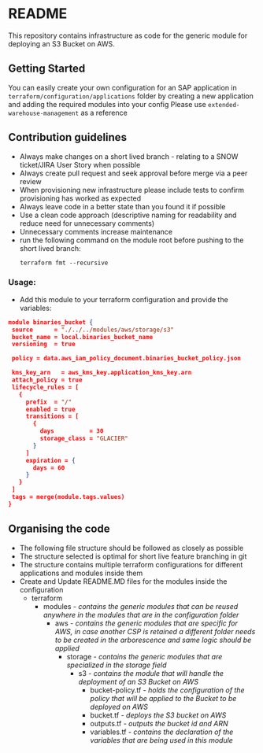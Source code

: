 # README
This repository contains infrastructure as code for the generic module for deploying an S3 Bucket on AWS.
## Getting Started
  You can easily create your own configuration for an SAP application in `terraform/configuration/applications` folder by creating a new application and adding the required modules into your config
  Please use `extended-warehouse-management` as a reference
## Contribution guidelines
* Always make changes on a short lived branch - relating to a SNOW ticket/JIRA User Story when possible
* Always create pull request and seek approval before merge via a peer review
* When provisioning new infrastructure please include tests to confirm provisioning has worked as expected
* Always leave code in a better state than you found it if possible
* Use a clean code approach (descriptive naming for readability and reduce need for unnecessary comments)
* Unnecessary comments increase maintenance
* run the following command on the module root before pushing to the short lived branch:
  ```
  terraform fmt --recursive
  ```
### Usage:

 - Add this module to your terraform configuration and provide the variables:

 ```json
module binaries_bucket {
  source      = "./../../modules/aws/storage/s3"
  bucket_name = local.binaries_bucket_name
  versioning  = true

  policy = data.aws_iam_policy_document.binaries_bucket_policy.json

  kms_key_arn   = aws_kms_key.application_kms_key.arn
  attach_policy = true
  lifecycle_rules = [
    {
      prefix  = "/"
      enabled = true
      transitions = [
        {
          days          = 30
          storage_class = "GLACIER"
        }
      ]
      expiration = {
        days = 60
      }
    }
  ]
  tags = merge(module.tags.values)
}
```
## Organising the code
* The following file structure should be followed as closely as possible
* The structure selected is optimal for short live feature branching in git
* The structure contains multiple terraform configurations for different applications and modules inside them
* Create and Update README.MD files for the modules inside the configuration
  * terraform
    * modules _- contains the generic modules that can be reused anywhere in the modules that are in the configuration folder_
      * aws _- contains the generic modules that are specific for AWS, in case another CSP is retained a different folder needs to be created in the arborescence and same logic should be applied_
        * storage _- contains the generic modules that are specialized in the storage field_
            * s3 _- contains the module that will handle the deployment of an S3 Bucket on AWS_
                * bucket-policy.tf _- holds the configuration of the policy that will be applied to the Bucket to be deployed on AWS_
                * bucket.tf _- deploys the S3 bucket on AWS_
                * outputs.tf _- outputs the bucket id and ARN_
                * variables.tf _- contains the declaration of the variables that are being used in this module_